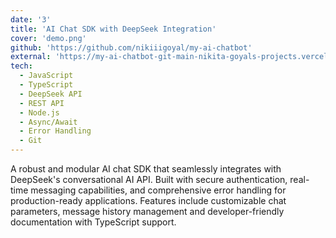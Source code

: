```yaml
---
date: '3'
title: 'AI Chat SDK with DeepSeek Integration'
cover: 'demo.png'
github: 'https://github.com/nikiiigoyal/my-ai-chatbot'
external: 'https://my-ai-chatbot-git-main-nikita-goyals-projects.vercel.app/'
tech:
  - JavaScript
  - TypeScript
  - DeepSeek API
  - REST API
  - Node.js
  - Async/Await
  - Error Handling
  - Git
---
```


A robust and modular AI chat SDK that seamlessly integrates with DeepSeek's conversational AI API. Built with secure authentication, real-time messaging capabilities, and comprehensive error handling for production-ready applications. Features include customizable chat parameters, message history management and developer-friendly documentation with TypeScript support.
